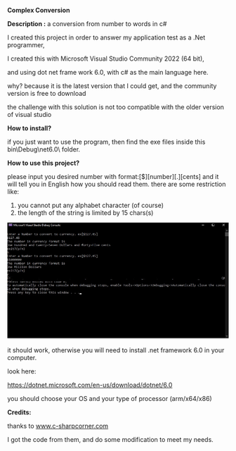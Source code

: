 **Complex Conversion**

**Description :** a conversion from number to words in c#

I created this project in order to answer my application test as a .Net programmer,

I created this with Microsoft Visual Studio Community 2022 (64 bit),

and using dot net frame work 6.0, with c# as the main language here.

why? because it is the latest version that I could get, and the community version is free to download


the challenge with this solution is not too compatible with the older version of visual studio


**How to install?**

if you just want to use the program, then find the exe files inside this bin\Debug\net6.0\ folder.

**How to use this project?**

please input you desired number with format:[$][number][.][cents]
and it will tell you in English how you should read them.
there are some restriction like:
1. you cannot put any alphabet character (of course)
2. the length of the string is limited by 15 chars(s)

![Test Image 1](screenshot.jpg)

it should work, otherwise you will need to install .net framework 6.0 in your computer.

look here:

https://dotnet.microsoft.com/en-us/download/dotnet/6.0

you should choose your OS and your type of processor (arm/x64/x86)


**Credits:**

thanks to www.c-sharpcorner.com

I got the code from them, and do some modification to meet my needs.



